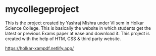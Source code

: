 # mycollegeproject
This is the project created by Yashraj Mishra under VI sem in Holkar Science College. This is basically the website in which students get the latest or previous Exams paper at ease and download it. This project is created with the help of HTM,  CSS &amp; third party website.

https://holkar-xampdf.netlify.app/
